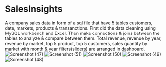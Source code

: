 # SalesInsights
A company sales data in form of a sql file that have 5 tables customers, date, markets, products & transanctions.
First did the data cleaning using MySQL workbench and Excel.
Then make connections & joins between the tables to analyze & compare between them.
Total revenue, revenue by year, revenue by market, top 5 product, top 5 customers, sales quantity by market with month & year filters(sliders) are arranged in dashboard.
![Screenshot (47)](https://github.com/Utkarshjain070/SalesInsights/assets/87333434/132d77b2-f70a-41c9-9a51-795460f28484)
![Screenshot (51)](https://github.com/Utkarshjain070/SalesInsights/assets/87333434/3414c665-7f48-4733-8fff-b1530c569bba)
![Screenshot (50)](https://github.com/Utkarshjain070/SalesInsights/assets/87333434/ea833e43-77d4-4bb8-8f58-4a8e4c9b0d3f)
![Screenshot (49)](https://github.com/Utkarshjain070/SalesInsights/assets/87333434/b3b177ab-31e7-4f7f-8ed0-84e9cba71784)
![Screenshot (48)](https://github.com/Utkarshjain070/SalesInsights/assets/87333434/171d0969-2663-4c03-a1d6-664819dffae1)


